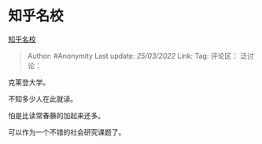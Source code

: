 # 知乎名校
[知乎名校](https://zhuanlan.zhihu.com/p/485958690)

> Author: #Anonymity
> Last update: *25/03/2022*
> Link:
> Tag:
> 评论区：
> 泛讨论：

克莱登大学。

不知多少人在此就读。

怕是比读常春藤的加起来还多。

可以作为一个不错的社会研究课题了。
